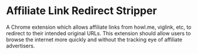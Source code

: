 # Affiliate Link Redirect Stripper
A Chrome extension which allows affiliate links from howl.me, viglink, etc, to redirect to their intended original URLs. This extension should allow users to browse the internet more quickly and without the tracking eye of affiliate advertisers.
